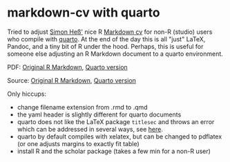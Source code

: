 # markdown-cv with quarto 

Tried to adjust [Simon Heß'](https://github.com/simonheb) nice R [Markdown cv](https://github.com/simonheb/markdown-cv) for non-R (studio) users who compile with [quarto](https://quarto.org/). At the end of the day this is all "just" LaTeX, Pandoc, and a tiny bit of R under the hood. Perhaps, this is useful for someone else adjusting an R Markdown document to a quarto environment.

PDF: [Original R Markdown](https://github.com/simonheb/markdown-cv/blob/main/CV-SH.pdf), [Quarto version](quarto/cv.pdf)

Source: [Original R Markdown](https://github.com/simonheb/markdown-cv/blob/main/CV-SH.pdf), [Quarto version](quarto/cv.qmd)

Only hiccups:
- change filename extension from .rmd to .qmd
- the yaml header is slightly different for quarto documents
- quarto does not like the LaTeX package `titlesec` and throws an error which can be addressed in several ways, see [here](https://github.com/quarto-dev/quarto-cli/issues/6598).
- quarto by default compiles with xelatex, but can be changed to pdflatex (or one adjusts margins to exactly fit table)
- install R and the scholar package (takes a few min for a non-R user)
